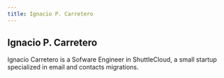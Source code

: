```yaml
---
title: Ignacio P. Carretero
---
```


## Ignacio P. Carretero

Ignacio Carretero is a Sofware Engineer in ShuttleCloud, a small startup
specialized in email and contacts migrations.
